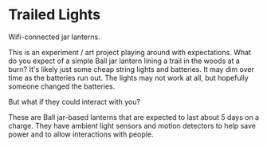 Trailed Lights
==============

Wifi-connected jar lanterns.

This is an experiment / art project playing around with expectations. What do
you expect of a simple Ball jar lantern lining a trail in the woods at a burn?
It's likely just some cheap string lights and batteries. It may dim over time
as the batteries run out. The lights may not work at all, but hopefully someone
changed the batteries.

But what if they could interact with you?

These are Ball jar-based lanterns that are expected to last about 5 days on a
charge. They have ambient light sensors and motion detectors to help save power
and to allow interactions with people.
